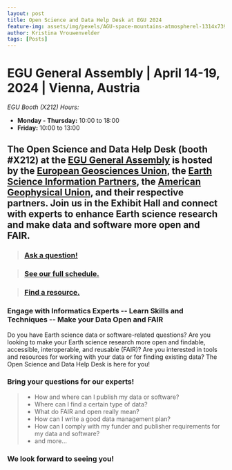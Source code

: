```yaml
---
layout: post
title: Open Science and Data Help Desk at EGU 2024
feature-img: assets/img/pexels/AGU-space-mountains-atmospherel-1314x739.jpg
author: Kristina Vrouwenvelder
tags: [Posts]
---
```

# EGU General Assembly | April 14-19, 2024 | Vienna, Austria

_EGU Booth (X212) Hours:_
* **Monday - Thursday:** 10:00 to 18:00
* **Friday:** 10:00 to 13:00 

## The Open Science and Data Help Desk (booth #X212) at the [EGU General Assembly](https://www.egu24.eu/) is hosted by the [European Geosciences Union](https://www.egu.eu/), the [Earth Science Information Partners](https://www.esipfed.org/), the [American Geophysical Union](https://www.agu.org/open-science), and their respective partners. Join us in the Exhibit Hall and connect with experts to enhance Earth science research and make data and software more open and FAIR. 

> ### [Ask a question!](http://sgiz.mobi/s3/Data-Help-Desk-Questions)

> ### [See our full schedule.](https://docs.google.com/spreadsheets/d/1_fKHExLf9e-zYdx27SreX7muMuI5txZtg4LQqH3rxWg/edit?usp=sharing)

> ### [Find a resource.](https://esip.figshare.com/Data_Help_Desk)


### Engage with Informatics Experts -- Learn Skills and Techniques -- Make your Data Open and FAIR

Do you have Earth science data or software-related questions? Are you looking to make your Earth science research more open and findable, accessible, interoperable, and reusable (FAIR)? Are you interested in tools and resources for working with your data or for finding existing data? The Open Science and Data Help Desk is here for you!


### Bring your questions for our experts!
> * How and where can I publish my data or software?
> * Where can I find a certain type of data?
> * What do FAIR and open really mean?
> * How can I write a good data management plan?
> * How can I comply with my funder and publisher requirements for my data and software?
> * and more...

### We look forward to seeing you!
